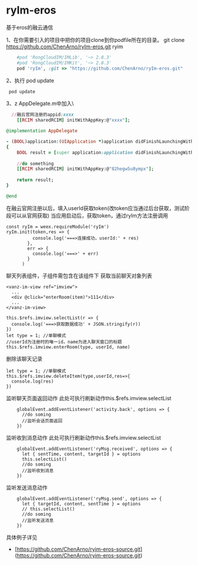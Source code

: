 # ryIm-eros
基于eros的融云通信


1、在你需要引入的项目中把你的项目clone到你podfile所在的目录。
git clone https://github.com/ChenArno/ryIm-eros.git ryim
```Ruby
    #pod 'RongCloudIM/IMLib', '~> 2.8.3'
    #pod 'RongCloudIM/IMKit', '~> 2.8.3'
    pod 'ryIm', :git => "https://github.com/ChenArno/ryIm-eros.git"
```
2、执行 pod update
```Ruby
 pod update
```

3、z AppDelegate.m中加入\

```Ruby
  //融云官网注册的appid:xxxx
    [[RCIM sharedRCIM] initWithAppKey:@"xxxx"];
```

```Ruby
@implementation AppDelegate

- (BOOL)application:(UIApplication *)application didFinishLaunchingWithOptions:(NSDictionary *)launchOptions
{
    BOOL result = [super application:application didFinishLaunchingWithOptions:launchOptions];
    
    //do something
    [[RCIM sharedRCIM] initWithAppKey:@"82hegw5u8ympx"];
    
    return result;
}

@end
```


在融云官网注册以后，填入userId获取token(改token应当通过后台获取，测试阶段可以从官网获取)
当应用启动后，获取token，通过ryIm方法注册调用
```Js
const ryIm = weex.requireModule('ryIm')
ryIm.init(token,res => {
          console.log('===>连接成功，userId:' + res)
        },
        err => {
          console.log('===>' + err)
        }
      )
```

聊天列表组件，子组件需包含在该组件下
获取当前聊天对象列表

```Js
<vanz-im-view ref="imview">
  ...
  <div @click="enterRoom(item)">111</div>
  ...
</vanz-im-view>

this.$refs.imview.selectList(r => {
  console.log('===>获取数据成功' + JSON.stringify(r))
})
let type = 1; //单聊模式
//userId为注册时的唯一id，name为进入聊天窗口的标题
this.$refs.imview.enterRoom(type, userId, name)
```

删除该聊天记录

```Js
let type = 1; //单聊模式
this.$refs.imview.deleteItem(type,userId,res=>{
  console.log(res)
})
```
监听聊天页面返回动作
此处可执行刷新动作this.$refs.imview.selectList
```Js
    globalEvent.addEventListener('activity.back', options => {
      //do soming
      //监听会话页面返回
    })
```
监听收到消息动作
此处可执行刷新动作this.$refs.imview.selectList
```Js
    globalEvent.addEventListener('ryMsg.received', options => {
      let { sentTime, content, targetId } = options
      this.selectList()
      //do soming
      //监听收到消息
    })
```
监听发送消息动作
```Js
    globalEvent.addEventListener('ryMsg.send', options => {
      let { targetId, content, sentTime } = options
      // this.selectList()
      //do soming
      //监听发送消息
    })
```

具体例子详见

- [https://github.com/ChenArno/ryim-eros-source.git] (https://github.com/ChenArno/ryim-eros-source.git)